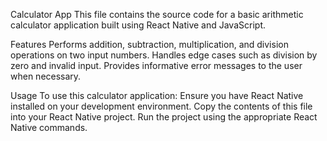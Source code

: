 Calculator App
This file contains the source code for a basic arithmetic calculator application built using React Native and JavaScript.

Features
Performs addition, subtraction, multiplication, and division operations on two input numbers.
Handles edge cases such as division by zero and invalid input.
Provides informative error messages to the user when necessary.

Usage
To use this calculator application:
Ensure you have React Native installed on your development environment.
Copy the contents of this file into your React Native project.
Run the project using the appropriate React Native commands.
